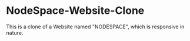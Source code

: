 # NodeSpace-Website-Clone
This is a clone of a Website named "NODESPACE", which is responsive in nature.
